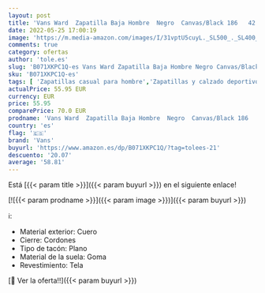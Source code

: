 ```yaml
---
layout: post
title: 'Vans Ward  Zapatilla Baja Hombre  Negro  Canvas/Black 186   42 EU'
date: 2022-05-25 17:00:19
image: 'https://m.media-amazon.com/images/I/31vptU5cuyL._SL500_._SL400_.jpg'
comments: true
category: ofertas
author: 'tole.es'
slug: 'B071XKPC1Q-es Vans Ward Zapatilla Baja Hombre Negro Canvas/Black 186 42 EU'
sku: 'B071XKPC1Q-es'
tags: [ 'Zapatillas casual para hombre','Zapatillas y calzado deportivo para hombre','Zapatos','Zapatos para hombre','Zapatos y complementos','vans','zapatilla','🇪🇸', ]
actualPrice: 55.95 EUR
currency: EUR
price: 55.95
comparePrice: 70.0 EUR
prodname: 'Vans Ward  Zapatilla Baja Hombre  Negro  Canvas/Black 186   42 EU'
country: 'es'
flag: '🇪🇸'
brand: 'Vans'
buyurl: 'https://www.amazon.es/dp/B071XKPC1Q/?tag=tolees-21'
descuento: '20.07'
average: '58.81'
---
```


Está [{{< param title >}}]({{< param buyurl >}}) en el siguiente enlace!

[![{{< param prodname >}}]({{< param image >}})]({{< param buyurl >}})

ℹ️:

- Material exterior: Cuero
- Cierre: Cordones
- Tipo de tacón: Plano
- Material de la suela: Goma
- Revestimiento: Tela

[🛒 Ver la oferta!!]({{< param buyurl >}})
